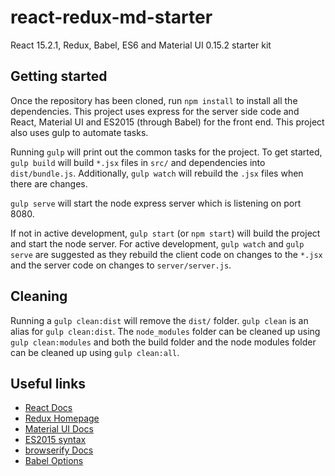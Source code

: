 # react-redux-md-starter
React 15.2.1, Redux, Babel, ES6 and Material UI 0.15.2 starter kit

## Getting started

Once the repository has been cloned, run `npm install` to install all the dependencies. This project uses express for the server side code and React, Material UI and ES2015 (through Babel) for the front end. This project also uses gulp to automate tasks.

Running `gulp` will print out the common tasks for the project. To get started, `gulp build` will build `*.jsx` files in `src/` and dependencies into `dist/bundle.js`. Additionally, `gulp watch` will rebuild the `.jsx` files when there are changes.

`gulp serve` will start the node express server which is listening on port 8080.

If not in active development, `gulp start` (or `npm start`) will build the project and start the node server. For active development, `gulp watch` and `gulp serve` are suggested as they rebuild the client code on changes to the `*.jsx` and the server code on changes to `server/server.js`.

## Cleaning

Running a `gulp clean:dist` will remove the `dist/` folder. `gulp clean` is an alias for `gulp clean:dist`. The `node_modules` folder can be cleaned up using `gulp clean:modules` and both the build folder and the node modules folder can be cleaned up using `gulp clean:all`.

## Useful links
* [React Docs](https://facebook.github.io/react/docs/getting-started.html)
* [Redux Homepage](http://redux.js.org/)
* [Material UI Docs](http://www.material-ui.com/#/)
* [ES2015 syntax](https://babeljs.io/docs/learn-es2015/)
* [browserify Docs](https://github.com/substack/node-browserify#usage)
* [Babel Options](https://babeljs.io/docs/usage/options/)
